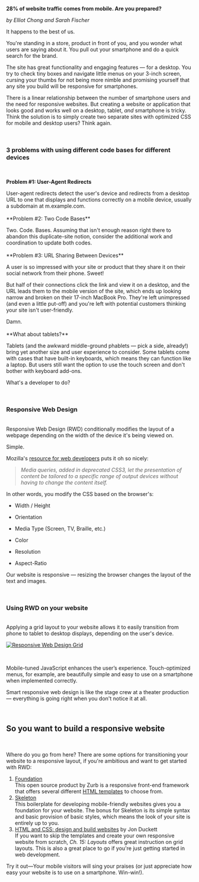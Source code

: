 __28% of website traffic comes from mobile. Are you prepared?__

_by Elliot Chong and Sarah Fischer_

It happens to the best of us. 

You're standing in a store, product in front of you, and you wonder what users are saying about it. You pull out your smartphone and do a quick search for the brand.

The site has great functionality and engaging features — for a desktop. You try to check tiny boxes and navigate little menus on your 3-inch screen, cursing your thumbs for not being more nimble and promising yourself that any site you build will be responsive for smartphones.

There is a linear relationship between the number of smartphone users and the need for responsive websites. But creating a website or application that looks good and works well on a desktop, tablet, *and* smartphone is tricky. Think the solution is to simply create two separate sites with optimized CSS for mobile and desktop users? Think again.

<br>

### 3 problems with using different code bases for different devices

<br>

**Problem #1: User-Agent Redirects**
<p>User-agent redirects detect the user's device and redirects from a desktop URL to one that displays and functions correctly on a mobile device, usually a subdomain at m.example.com.
<br>
<br>
**Problem #2: Two Code Bases**

<p>Two. Code. Bases. Assuming that isn't enough reason right there to abandon this duplicate-site notion, consider the additional work and coordination to update both codes.
<br>
<br>
**Problem #3: URL Sharing Between Devices**
<p>A user is so impressed with your site or product that they share it on their social network from their phone. Sweet! 
<p>But half of their connections click the link and view it on a desktop, and the URL leads them to the mobile version of the site, which ends up looking narrow and broken on their 17-inch MacBook Pro. They're left unimpressed (and even a little put-off) and you're left with potential customers thinking your site isn't user-friendly.
<p>Damn.
<br>
<br>
**What about tablets?**
<p>Tablets (and the awkward middle-ground phablets — pick a side, already!) bring yet another size and user experience to consider. Some tablets come with cases that have built-in keyboards, which means they can function like a laptop. But users still want the option to use the touch screen and don't bother with keyboard add-ons. 

What's a developer to do?

<br>

### Responsive Web Design
<br>
Responsive Web Design (RWD) conditionally modifies the layout of a webpage depending on the width of the device it's being viewed on.

Simple.

Mozilla's [resource for web developers](https://developer.mozilla.org/en-US/docs/Web/Guide/CSS/Media_queries) puts it oh so nicely:
>*Media queries, added in deprecated CSS3, let the presentation of content be tailored to a specific range of output devices without having to change the content itself.*

In other words, you modify the CSS based on the browser's:

* Width / Height

* Orientation

* Media Type (Screen, TV, Braille, etc.)

* Color

* Resolution

* Aspect-Ratio

Our website is responsive — resizing the browser changes the layout of the text and images. 


<br>

### Using RWD on your website
<br>
Applying a grid layout to your website allows it to easily transition from phone to tablet to desktop displays, depending on the user's device.

<br>

[![Responsive Web Design Grid](https://dgosxlrnzhofi.cloudfront.net/custom_page_images/production/115/page_images/Responsive-Web-Design.jpg?1396558239)](http://www.kitaro10.com/tips/8-golden-tips-for-responsive-web-design/)

<br>

Mobile-tuned JavaScript enhances the user’s experience. Touch-optimized menus, for example, are beautifully simple and easy to use on a smartphone when implemented correctly.

Smart responsive web design is like the stage crew at a theater production — everything is going right when you don't notice it at all.

<br>

## So you want to build a responsive website

<br>

Where do you go from here? There are some options for transitioning your website to a responsive layout, if you're ambitious and want to get started with RWD:

1. [Foundation](http://foundation.zurb.com/)
<br>This open source product by Zurb is a responsive front-end framework that offers several different [HTML templates](http://foundation.zurb.com/templates.html) to choose from.
2. [Skeleton](http://www.getskeleton.com/#download)
<br>This boilerplate for developing mobile-friendly websites gives you a foundation for your website. The bonus for Skeleton is its simple syntax and basic provision of basic styles, which means the look of your site is entirely up to you.
3. [HTML and CSS: design and build websites](http://www.htmlandcssbook.com/) by Jon Duckett
<br>If you want to skip the templates and create your own responsive website from scratch, *Ch. 15: Layouts* offers great instruction on grid layouts. This is also a great place to go if you're just getting started in web development.

Try it out—Your mobile visitors will sing your praises (or just appreciate how easy your website is to use on a smartphone. Win-win!).